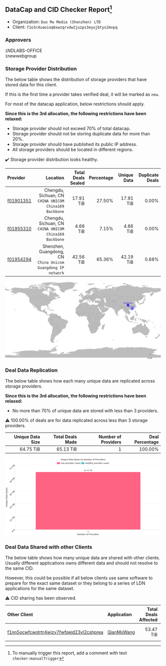 ## DataCap and CID Checker Report[^1]
 - Organization: `Duo Mu Media (Shenzhen) LTD`
 - Client: `f1o3c4uaoioq6xwzqrvdw2juzps3eyujbtys2mvpq`
### Approvers
`1`NDLABS-OFFICE<br/>`1`newwebgroup

### Storage Provider Distribution
The below table shows the distribution of storage providers that have stored data for this client.

If this is the first time a provider takes verified deal, it will be marked as `new`.

For most of the datacap application, below restrictions should apply.

**Since this is the 3rd allocation, the following restrictions have been relaxed:**
 - Storage provider should not exceed 70% of total datacap.
 - Storage provider should not be storing duplicate data for more than 20%.
 - Storage provider should have published its public IP address.
 - All storage providers should be located in different regions.

✔️ Storage provider distribution looks healthy.

| Provider                                              |                                                        Location | Total Deals Sealed | Percentage | Unique Data | Duplicate Deals |
| :---------------------------------------------------- | --------------------------------------------------------------: | -----------------: | ---------: | ----------: | --------------: |
| [f01901351](https://filfox.info/en/address/f01901351) |       Chengdu, Sichuan, CN<br/>`CHINA UNICOM China169 Backbone` |          17.91 TiB |     27.50% |   17.91 TiB |           0.00% |
| [f01955310](https://filfox.info/en/address/f01955310) |       Chengdu, Sichuan, CN<br/>`CHINA UNICOM China169 Backbone` |           4.66 TiB |      7.15% |    4.66 TiB |           0.00% |
| [f01954294](https://filfox.info/en/address/f01954294) | Shenzhen, Guangdong, CN<br/>`China Unicom Guangdong IP network` |          42.56 TiB |     65.36% |   42.19 TiB |           0.88% |

![Provider Distribution](https://raw.githubusercontent.com/data-preservation-programs/filplus-checker-assets/main/filecoin-project/filecoin-plus-large-datasets/issues/951/1675980289808.png)
### Deal Data Replication
The below table shows how each many unique data are replicated across storage providers.

**Since this is the 3rd allocation, the following restrictions have been relaxed:**
- No more than 70% of unique data are stored with less than 3 providers.

⚠️ 100.00% of deals are for data replicated across less than 3 storage providers.

| Unique Data Size | Total Deals Made | Number of Providers | Deal Percentage |
| ---------------: | ---------------: | ------------------: | --------------: |
|        64.75 TiB |        65.13 TiB |                   1 |         100.00% |

![Replication Distribution](https://raw.githubusercontent.com/data-preservation-programs/filplus-checker-assets/main/filecoin-project/filecoin-plus-large-datasets/issues/951/1675980290918.png)
### Deal Data Shared with other Clients
The below table shows how many unique data are shared with other clients.
Usually different applications owns different data and should not resolve to the same CID.

However, this could be possible if all below clients use same software to prepare for the exact same dataset or they belong to a series of LDN applications for the same dataset.

⚠️ CID sharing has been observed.

| Other Client                                                                                                          | Application                                                                               | Total Deals Affected | Unique CIDs | Approvers                        |
| :-------------------------------------------------------------------------------------------------------------------- | :---------------------------------------------------------------------------------------- | -------------------: | ----------: | :------------------------------- |
| [f1nn5ocwfcwotrtr4wjzy7fwfqeid23vl2cshprea](https://filfox.info/en/address/f1nn5ocwfcwotrtr4wjzy7fwfqeid23vl2cshprea) | [QianMoWang](https://github.com/filecoin-project/filecoin-plus-large-datasets/issues/807) |            53.47 TiB |       1,125 | `1`NDLABS-OFFICE<br/>`1`YuanHeHK |

[^1]: To manually trigger this report, add a comment with text `checker:manualTrigger`
